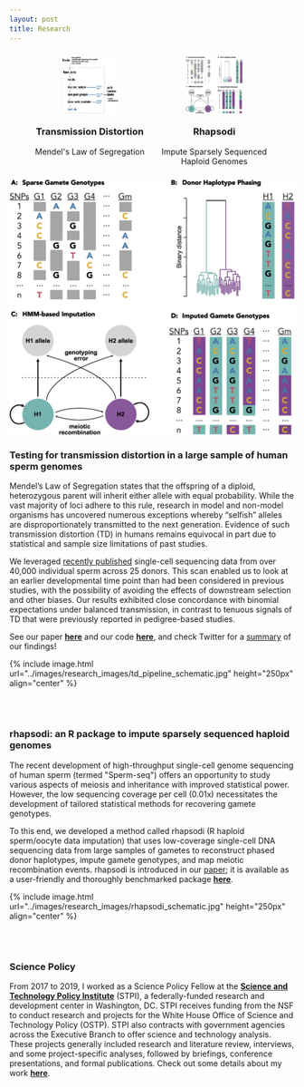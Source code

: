 ```yaml
---
layout: post
title: Research
---
```



<style>
  .icon-container {
    display: flex;
    flex-wrap: wrap;
    justify-content: center;
  }
  .icon {
    margin: 10px;
    text-align: center;
    width: 200px; /* Adjust width as needed */
  }
  .icon img {
    width: 100px; /* Adjust icon size */
    height: 100px; /* Adjust icon size */
    display: block;
    margin: 0 auto 10px;
  }
</style>

<div class="icon-container">
  <!-- Icon for Transmission Distortion -->
  <div class="icon">
    <a href="tdsperm.md">
      <img src="../images/research_images/td_pipeline_schematic.jpg" alt="Transmission Distortion Icon" />
    </a>
    <h3>Transmission Distortion</h3>
    <p>Mendel's Law of Segregation</p>
  </div>

  <!-- Icon for Rhapsodi -->
  <div class="icon">
    <a href="rhapsodi.md">
      <img src="../images/research_images/rhapsodi_schematic.jpg" alt="Rhapsodi Icon" />
    </a>
    <h3>Rhapsodi</h3>
    <p>Impute Sparsely Sequenced Haploid Genomes</p>
  </div>

  <!-- Add more icons here -->

</div>



<!-- Icon for Testing for transmission distortion -->
<a href="rhapsodi.md">
  <img src="../images/research_images/rhapsodi_schematic.jpg" alt="rhapsodi Icon" />
</a>

### Testing for transmission distortion in a large sample of human sperm genomes
Mendel’s Law of Segregation states that the offspring of a diploid, heterozygous parent will inherit either allele with equal probability. While the vast majority of loci adhere to this rule, research in model and non-model organisms has uncovered numerous exceptions whereby “selfish” alleles are disproportionately transmitted to the next generation. Evidence of such transmission distortion (TD) in humans remains equivocal in part due to statistical and sample size limitations of past studies.

We leveraged [recently published](https://www.ncbi.nlm.nih.gov/pmc/articles/PMC7351608/) single-cell sequencing data from over 40,000 individual sperm across 25 donors. This scan enabled us to look at an earlier developmental time point than had been considered in previous studies, with the possibility of avoiding the effects of downstream selection and other biases. Our results exhibited close concordance with binomial expectations under balanced transmission, in contrast to tenuous signals of TD that were previously reported in pedigree-based studies. 

See our paper **[here](https://doi.org/10.7554/eLife.76383)** and our code **[here](https://github.com/mccoy-lab/transmission-distortion)**, and check Twitter for a [summary](https://twitter.com/saracarioscia/status/1628101974318264321?ref_src=twsrc%5Etfw) of our findings! 

{% include image.html url="../images/research_images/td_pipeline_schematic.jpg" height="250px" align="center" %}


<br>
<br>

### rhapsodi: an R package to impute sparsely sequenced haploid genomes 
The recent development of high-throughput single-cell genome sequencing of human sperm (termed "Sperm-seq") offers an opportunity to study various aspects of meiosis and inheritance with improved statistical power. However, the low sequencing coverage per cell (0.01x) necessitates the development of tailored statistical methods for recovering gamete genotypes.

To this end, we developed a method called rhapsodi (R haploid sperm/oocyte data imputation) that uses low-coverage single-cell DNA sequencing data from large samples of gametes to reconstruct phased donor haplotypes, impute gamete genotypes, and map meiotic recombination events. rhapsodi is introduced in our [paper](https://doi.org/10.7554/eLife.76383); it is available as a user-friendly and thoroughly benchmarked package **[here](https://github.com/mccoy-lab/rhapsodi)**. 

{% include image.html url="../images/research_images/rhapsodi_schematic.jpg" height="250px" align="center" %}


<br>
<br>

### Science Policy

From 2017 to 2019, I worked as a Science Policy Fellow at the **[Science and Technology Policy Institute](https://www.ida.org/en/ida-ffrdcs/science-and-technology-policy-institute)** (STPI), a federally-funded research and development center in Washington, DC. STPI receives funding from the NSF to conduct research and projects for the White House Office of Science and Technology Policy (OSTP). STPI also contracts with government agencies across the Executive Branch to offer science and technology analysis. These projects generally included research and literature review, interviews, and some project-specific analyses, followed by briefings, conference presentations, and formal publications. Check out some details about my work **[here](https://scarioscia.github.io/2023-01-25/science-policy)**.

<br />

